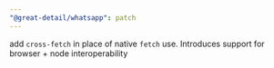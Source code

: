 ```yaml
---
"@great-detail/whatsapp": patch
---
```


add `cross-fetch` in place of native `fetch` use. Introduces support for browser + node interoperability
